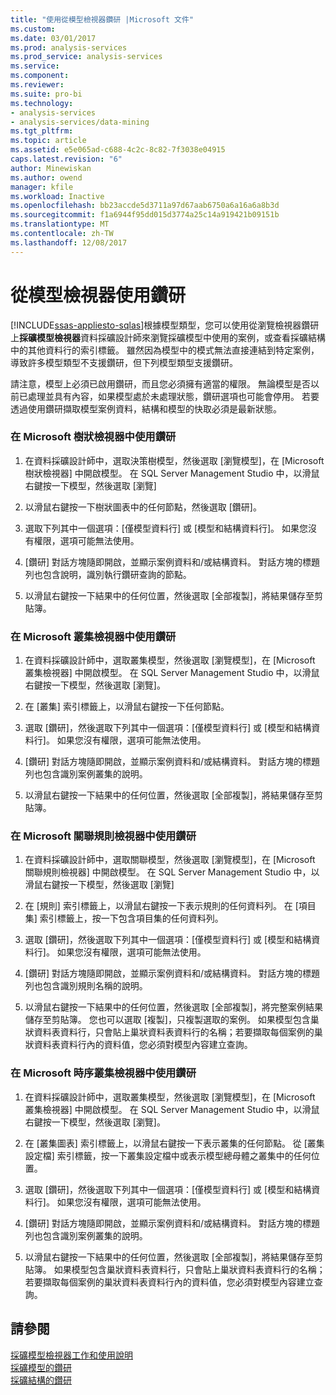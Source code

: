 ```yaml
---
title: "使用從模型檢視器鑽研 |Microsoft 文件"
ms.custom: 
ms.date: 03/01/2017
ms.prod: analysis-services
ms.prod_service: analysis-services
ms.service: 
ms.component: 
ms.reviewer: 
ms.suite: pro-bi
ms.technology:
- analysis-services
- analysis-services/data-mining
ms.tgt_pltfrm: 
ms.topic: article
ms.assetid: e5e065ad-c688-4c2c-8c82-7f3038e04915
caps.latest.revision: "6"
author: Minewiskan
ms.author: owend
manager: kfile
ms.workload: Inactive
ms.openlocfilehash: bb23accde5d3711a97d67aab6750a6a16a6a8b3d
ms.sourcegitcommit: f1a6944f95dd015d3774a25c14a919421b09151b
ms.translationtype: MT
ms.contentlocale: zh-TW
ms.lasthandoff: 12/08/2017
---
```

# <a name="use-drillthrough-from-the-model-viewers"></a>從模型檢視器使用鑽研
[!INCLUDE[ssas-appliesto-sqlas](../../includes/ssas-appliesto-sqlas.md)]根據模型類型，您可以使用從瀏覽檢視器鑽研上**採礦模型檢視器**資料採礦設計師來瀏覽採礦模型中使用的案例，或查看採礦結構中的其他資料行的索引標籤。 雖然因為模型中的模式無法直接連結到特定案例，導致許多模型類型不支援鑽研，但下列模型類型支援鑽研。  
  
 請注意，模型上必須已啟用鑽研，而且您必須擁有適當的權限。 無論模型是否以前已處理並具有內容，如果模型處於未處理狀態，鑽研選項也可能會停用。 若要透過使用鑽研擷取模型案例資料，結構和模型的快取必須是最新狀態。  
  
### <a name="use-drillthrough-in-the-microsoft-tree-viewer"></a>在 Microsoft 樹狀檢視器中使用鑽研  
  
1.  在資料採礦設計師中，選取決策樹模型，然後選取 [瀏覽模型]，在 [Microsoft 樹狀檢視器] 中開啟模型。 在 SQL Server Management Studio 中，以滑鼠右鍵按一下模型，然後選取 [瀏覽]  
  
2.  以滑鼠右鍵按一下樹狀圖表中的任何節點，然後選取 [鑽研]。  
  
3.  選取下列其中一個選項：[僅模型資料行] 或 [模型和結構資料行]。 如果您沒有權限，選項可能無法使用。  
  
4.  [鑽研] 對話方塊隨即開啟，並顯示案例資料和/或結構資料。 對話方塊的標題列也包含說明，識別執行鑽研查詢的節點。  
  
5.  以滑鼠右鍵按一下結果中的任何位置，然後選取 [全部複製]，將結果儲存至剪貼簿。  
  
### <a name="use-drillthrough-in-the-microsoft-cluster-viewer"></a>在 Microsoft 叢集檢視器中使用鑽研  
  
1.  在資料採礦設計師中，選取叢集模型，然後選取 [瀏覽模型]，在 [Microsoft 叢集檢視器] 中開啟模型。 在 SQL Server Management Studio 中，以滑鼠右鍵按一下模型，然後選取 [瀏覽]。  
  
2.  在 [叢集] 索引標籤上，以滑鼠右鍵按一下任何節點。  
  
3.  選取 [鑽研]，然後選取下列其中一個選項：[僅模型資料行] 或 [模型和結構資料行]。 如果您沒有權限，選項可能無法使用。  
  
4.  [鑽研] 對話方塊隨即開啟，並顯示案例資料和/或結構資料。 對話方塊的標題列也包含識別案例叢集的說明。  
  
5.  以滑鼠右鍵按一下結果中的任何位置，然後選取 [全部複製]，將結果儲存至剪貼簿。  
  
### <a name="use-drillthrough-in-the-microsoft-association-rules-viewer"></a>在 Microsoft 關聯規則檢視器中使用鑽研  
  
1.  在資料採礦設計師中，選取關聯模型，然後選取 [瀏覽模型]，在 [Microsoft 關聯規則檢視器] 中開啟模型。 在 SQL Server Management Studio 中，以滑鼠右鍵按一下模型，然後選取 [瀏覽]  
  
2.  在 [規則] 索引標籤上，以滑鼠右鍵按一下表示規則的任何資料列。 在 [項目集] 索引標籤上，按一下包含項目集的任何資料列。  
  
3.  選取 [鑽研]，然後選取下列其中一個選項：[僅模型資料行] 或 [模型和結構資料行]。 如果您沒有權限，選項可能無法使用。  
  
4.  [鑽研] 對話方塊隨即開啟，並顯示案例資料和/或結構資料。 對話方塊的標題列也包含識別規則名稱的說明。  
  
5.  以滑鼠右鍵按一下結果中的任何位置，然後選取 [全部複製]，將完整案例結果儲存至剪貼簿。 您也可以選取 [複製]，只複製選取的案例。 如果模型包含巢狀資料表資料行，只會貼上巢狀資料表資料行的名稱；若要擷取每個案例的巢狀資料表資料行內的資料值，您必須對模型內容建立查詢。  
  
### <a name="use-drillthrough-in-the-microsoft-sequence-cluster-viewer"></a>在 Microsoft 時序叢集檢視器中使用鑽研  
  
1.  在資料採礦設計師中，選取叢集模型，然後選取 [瀏覽模型]，在 [Microsoft 叢集檢視器] 中開啟模型。 在 SQL Server Management Studio 中，以滑鼠右鍵按一下模型，然後選取 [瀏覽]。  
  
2.  在 [叢集圖表] 索引標籤上，以滑鼠右鍵按一下表示叢集的任何節點。 從 [叢集設定檔] 索引標籤，按一下叢集設定檔中或表示模型總母體之叢集中的任何位置。  
  
3.  選取 [鑽研]，然後選取下列其中一個選項：[僅模型資料行] 或 [模型和結構資料行]。 如果您沒有權限，選項可能無法使用。  
  
4.  [鑽研] 對話方塊隨即開啟，並顯示案例資料和/或結構資料。 對話方塊的標題列也包含識別案例叢集的說明。  
  
5.  以滑鼠右鍵按一下結果中的任何位置，然後選取 [全部複製]，將結果儲存至剪貼簿。 如果模型包含巢狀資料表資料行，只會貼上巢狀資料表資料行的名稱；若要擷取每個案例的巢狀資料表資料行內的資料值，您必須對模型內容建立查詢。  
  
## <a name="see-also"></a>請參閱  
 [採礦模型檢視器工作和使用說明](../../analysis-services/data-mining/mining-model-viewer-tasks-and-how-tos.md)   
 [採礦模型的鑽研](../../analysis-services/data-mining/drillthrough-on-mining-models.md)   
 [採礦結構的鑽研](../../analysis-services/data-mining/drillthrough-on-mining-structures.md)  
  
  
